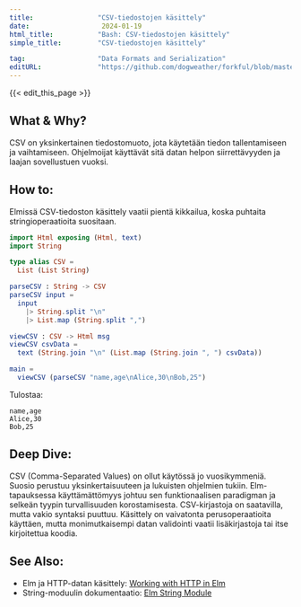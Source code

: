 ```yaml
---
title:                "CSV-tiedostojen käsittely"
date:                  2024-01-19
html_title:           "Bash: CSV-tiedostojen käsittely"
simple_title:         "CSV-tiedostojen käsittely"

tag:                  "Data Formats and Serialization"
editURL:              "https://github.com/dogweather/forkful/blob/master/content/fi/elm/working-with-csv.md"
---
```


{{< edit_this_page >}}

## What & Why?
CSV on yksinkertainen tiedostomuoto, jota käytetään tiedon tallentamiseen ja vaihtamiseen. Ohjelmoijat käyttävät sitä datan helpon siirrettävyyden ja laajan sovellustuen vuoksi.

## How to:
Elmissä CSV-tiedoston käsittely vaatii pientä kikkailua, koska puhtaita stringioperaatioita suositaan.

```Elm
import Html exposing (Html, text)
import String

type alias CSV =
  List (List String)

parseCSV : String -> CSV
parseCSV input =
  input
    |> String.split "\n"
    |> List.map (String.split ",")

viewCSV : CSV -> Html msg
viewCSV csvData =
  text (String.join "\n" (List.map (String.join ", ") csvData))

main =
  viewCSV (parseCSV "name,age\nAlice,30\nBob,25")
```

Tulostaa:
```
name,age
Alice,30
Bob,25
```

## Deep Dive:
CSV (Comma-Separated Values) on ollut käytössä jo vuosikymmeniä. Suosio perustuu yksinkertaisuuteen ja lukuisten ohjelmien tukiin. Elm-tapauksessa käyttämättömyys johtuu sen funktionaalisen paradigman ja selkeän tyypin turvallisuuden korostamisesta. CSV-kirjastoja on saatavilla, mutta vakio syntaksi puuttuu. Käsittely on vaivatonta perusoperaatioita käyttäen, mutta monimutkaisempi datan validointi vaatii lisäkirjastoja tai itse kirjoitettua koodia.

## See Also:
- Elm ja HTTP-datan käsittely: [Working with HTTP in Elm](https://guide.elm-lang.org/effects/http.html)
- String-moduulin dokumentaatio: [Elm String Module](https://package.elm-lang.org/packages/elm/core/latest/String)
